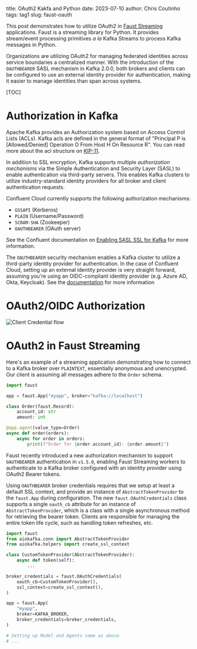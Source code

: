 title: OAuth2 Kakfa and Python
date: 2023-07-10
author: Chris Coutinho
tags: tag1
slug: faust-oauth

This post demonstrates how to utilize OAuth2 in [Faust
Streaming](https://faust-streaming.github.io/faust) applications. Faust is a
streaming library for Python. It provides stream/event processing primitives _a
la_ Kafka Streams to process Kafka messages in Python.

Organizations are utilizing OAuth2 for managing federated identities across
service boundaries a centralized manner. With the introduction of the
`OAUTHBEARER` SASL mechanism in Kafka 2.0.0, both brokers and clients can be
configured to use an external identity provider for authentication, making it
easier to manage identities than span across systems.

[TOC]

# Authorization in Kafka

Apache Kafka provides an Authorization system based on Access Control Lists
(ACLs). Kafka acls are defined in the general format of "Principal P is
[Allowed/Denied] Operation O From Host H On Resource R". You can read more
about the acl structure on
[KIP-11](https://cwiki.apache.org/confluence/display/KAFKA/KIP-11+-+Authorization+Interface).

In addition to SSL encryption, Kafka supports multiple _authorization
mechanisms_ via the Simple Authentication and Security Layer (SASL) to enable
authentication via third-party servers. This enables Kafka clusters to utilize
industry-standard identity providers for all broker and client authentication
requests.

Confluent Cloud currently supports the following authorization mechanisms:

- `GSSAPI` (Kerberos)
- `PLAIN` (Username/Password)
- `SCRAM-SHA` (Zookeeper)
- `OAUTHBEARER` (OAuth server)

See the Confluent documentation on [Enabling SASL SSL for
Kafka](https://developer.confluent.io/learn-kafka/security/authentication-ssl-and-sasl-ssl/#enabling-sasl-ssl-for-kafka)
for more information.

The `OAUTHBEARER` security mechanism enables a Kafka cluster to utilize a
third-party identity provider for authentication. In the case of Confluent
Cloud, setting up an external identity provider is very straight forward,
assuming you're using an OIDC-compliant identity provider (e.g. Azure AD, Okta,
Keycloak). See the
[documentation](https://docs.confluent.io/cloud/current/access-management/authenticate/oauth/identity-providers.html)
for more information

# OAuth2/OIDC Authorization

<!--source: https://www.azureblue.io/content/images/2020/10/client-cred-flow-1.png-->
<!--{% img ../images/client-cred-flow-1.png  "OAuth2 Client Credential flow" "client-credential-flow" %}-->
![Client Credential flow]({static}/images/client-cred-flow-1.png)

# OAuth2 in Faust Streaming

Here's an example of a streaming application demonstrating how to connect to a
Kafka broker over `PLAINTEXT`, essentially anonymous and unencrypted. Our
client is assuming all messages adhere to the `Order` schema.

```python
import faust

app = faust.App("myapp", broker="kafka://localhost")

class Order(faust.Record):
    account_id: str
    amount: int

@app.agent(value_type=Order)
async def order(orders):
    async for order in orders:
        print(f"Order for {order.account_id}: {order.amount}")
```


Faust recently introduced a new authorization mechanism to support
`OAUTHBEARER` authentication in `v1.5.0`, enabling Faust Streaming workers to
authenticate to a Kafka broker configured with an identity provider using
OAuth2 Bearer tokens.

Using `OAUTHBEARER` broker credentials requires that we setup at least a
default SSL context, and provide an instance of `AbstractTokenProvider` to the
`faust.App` during configuration. The new `faust.OAuthCredentials` class
supports a single `oauth_cb` attribute for an instance of
`AbstractTokenProvider`, which is a class with a single asynchronous method for
retrieving the bearer token. Clients are responsible for managing the entire
token life cycle, such as handling token refreshes, etc.


```python
import faust
from aiokafka.conn import AbstractTokenProvider
from aiokafka.helpers import create_ssl_context

class CustomTokenProvider(AbstractTokenProvider):
    async def token(self):
        ...

broker_credentials = faust.OAuthCredentials(
    oauth_cb=CustomTokenProvider(),
    ssl_context=create_ssl_context(),
)

app = faust.App(
    "myapp",
    broker=KAFKA_BROKER,
    broker_credentials=broker_credentials,
)

# Setting up Model and Agents same as above.
# ...

```
